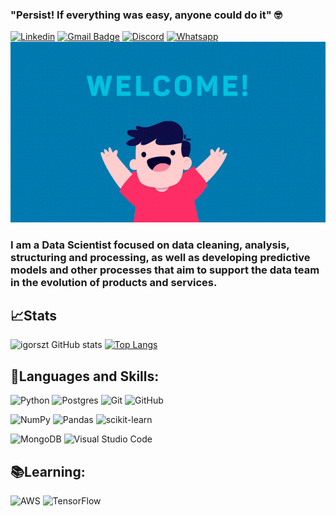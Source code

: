 ### "Persist! If everything was easy, anyone could do it" 🤓
[![Linkedin](https://img.shields.io/badge/LinkedIn-0077B5?style=for-the-badge&logo=linkedin&logoColor=white)](https://www.linkedin.com/in/igorszt)     [![Gmail Badge](https://img.shields.io/badge/Gmail-D14836?style=for-the-badge&logo=gmail&logoColor=white&link=mailto:igordestavares@gmail.com)](mailto:igordestavares@gmail.com) 
[![Discord](https://img.shields.io/badge/Discord-7289DA?style=for-the-badge&logo=discord&logoColor=white)](https://discord.gg/TmsaPpuq)
[![Whatsapp](https://img.shields.io/badge/WhatsApp-25D366?style=for-the-badge&logo=whatsapp&logoColor=white)](https://api.whatsapp.com/send?phone=5532999526887)
![](welcome.gif)

### I am a Data Scientist focused on data cleaning, analysis, structuring and processing, as well as developing predictive models and other processes that aim to support the data team in the evolution of products and services.

## 📈Stats

![igorszt GitHub stats](https://github-readme-stats.vercel.app/api?username=igorszt&show_icons=true&theme=dracula)
[![Top Langs](https://github-readme-stats.vercel.app/api/top-langs/?username=igorszt&layout=default&theme=dracula)](https://github.com/igorszt/github-readme-stats)

## 🚀Languages and Skills:
![Python](https://img.shields.io/badge/python-3670A0?style=for-the-badge&logo=python&logoColor=ffdd54)  ![Postgres](https://img.shields.io/badge/postgres-%23316192.svg?style=for-the-badge&logo=postgresql&logoColor=white) 
![Git](https://img.shields.io/badge/git-%23F05033.svg?style=for-the-badge&logo=git&logoColor=white)
![GitHub](https://img.shields.io/badge/github-%23121011.svg?style=for-the-badge&logo=github&logoColor=white)

![NumPy](https://img.shields.io/badge/numpy-%23013243.svg?style=for-the-badge&logo=numpy&logoColor=white) ![Pandas](https://img.shields.io/badge/pandas-%23150458.svg?style=for-the-badge&logo=pandas&logoColor=white) ![scikit-learn](https://img.shields.io/badge/scikit--learn-%23F7931E.svg?style=for-the-badge&logo=scikit-learn&logoColor=white)

![MongoDB](https://img.shields.io/badge/MongoDB-%234ea94b.svg?style=for-the-badge&logo=mongodb&logoColor=white) ![Visual Studio Code](https://img.shields.io/badge/Visual%20Studio%20Code-0078d7.svg?style=for-the-badge&logo=visual-studio-code&logoColor=white)

## 📚Learning:
![AWS](https://img.shields.io/badge/AWS-%23FF9900.svg?style=for-the-badge&logo=amazon-aws&logoColor=white)
![TensorFlow](https://img.shields.io/badge/TensorFlow-%23FF6F00.svg?style=for-the-badge&logo=TensorFlow&logoColor=white)
